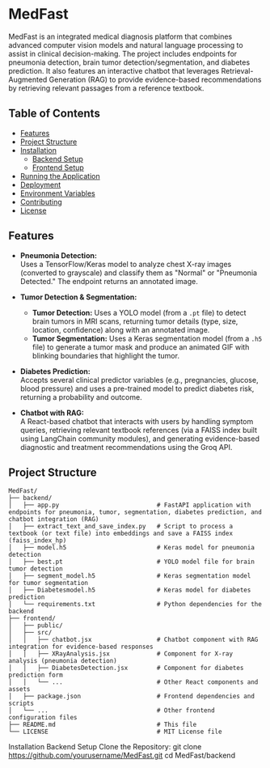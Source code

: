 # MedFast

MedFast is an integrated medical diagnosis platform that combines advanced computer vision models and natural language processing to assist in clinical decision-making. The project includes endpoints for pneumonia detection, brain tumor detection/segmentation, and diabetes prediction. It also features an interactive chatbot that leverages Retrieval-Augmented Generation (RAG) to provide evidence-based recommendations by retrieving relevant passages from a reference textbook.

## Table of Contents

- [Features](#features)
- [Project Structure](#project-structure)
- [Installation](#installation)
  - [Backend Setup](#backend-setup)
  - [Frontend Setup](#frontend-setup)
- [Running the Application](#running-the-application)
- [Deployment](#deployment)
- [Environment Variables](#environment-variables)
- [Contributing](#contributing)
- [License](#license)

## Features

- **Pneumonia Detection:**  
  Uses a TensorFlow/Keras model to analyze chest X-ray images (converted to grayscale) and classify them as "Normal" or "Pneumonia Detected." The endpoint returns an annotated image.

- **Tumor Detection & Segmentation:**  
  - **Tumor Detection:** Uses a YOLO model (from a `.pt` file) to detect brain tumors in MRI scans, returning tumor details (type, size, location, confidence) along with an annotated image.
  - **Tumor Segmentation:** Uses a Keras segmentation model (from a `.h5` file) to generate a tumor mask and produce an animated GIF with blinking boundaries that highlight the tumor.

- **Diabetes Prediction:**  
  Accepts several clinical predictor variables (e.g., pregnancies, glucose, blood pressure) and uses a pre-trained model to predict diabetes risk, returning a probability and outcome.

- **Chatbot with RAG:**  
  A React-based chatbot that interacts with users by handling symptom queries, retrieving relevant textbook references (via a FAISS index built using LangChain community modules), and generating evidence-based diagnostic and treatment recommendations using the Groq API.

## Project Structure

```plaintext
MedFast/
├── backend/
│   ├── app.py                           # FastAPI application with endpoints for pneumonia, tumor, segmentation, diabetes prediction, and chatbot integration (RAG)
│   ├── extract_text_and_save_index.py   # Script to process a textbook (or text file) into embeddings and save a FAISS index (faiss_index_hp)
│   ├── model.h5                         # Keras model for pneumonia detection
│   ├── best.pt                          # YOLO model file for brain tumor detection
│   ├── segment_model.h5                 # Keras segmentation model for tumor segmentation
│   ├── Diabetesmodel.h5                 # Keras model for diabetes prediction
│   └── requirements.txt                 # Python dependencies for the backend
├── frontend/
│   ├── public/
│   ├── src/
│   │   ├── chatbot.jsx                  # Chatbot component with RAG integration for evidence-based responses
│   │   ├── XRayAnalysis.jsx             # Component for X-ray analysis (pneumonia detection)
│   │   ├── DiabetesDetection.jsx        # Component for diabetes prediction form
│   │   └── ...                          # Other React components and assets
│   ├── package.json                     # Frontend dependencies and scripts
│   └── ...                              # Other frontend configuration files
├── README.md                            # This file
└── LICENSE                              # MIT License file
````
Installation
Backend Setup
Clone the Repository:
git clone https://github.com/yourusername/MedFast.git
cd MedFast/backend
